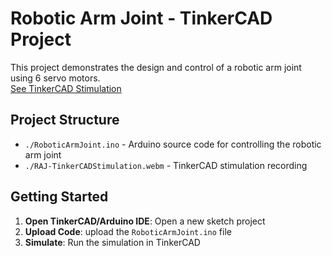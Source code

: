 # Robotic Arm Joint - TinkerCAD Project

This project demonstrates the design and control of a robotic arm joint using 6 servo motors. <br>
[See TinkerCAD Stimulation](https://www.tinkercad.com/things/85WShlwK5Ei-roboticarmjoint`)

## Project Structure

- `./RoboticArmJoint.ino` - Arduino source code for controlling the robotic arm joint
- `./RAJ-TinkerCADStimulation.webm` - TinkerCAD stimulation recording

## Getting Started

1. **Open TinkerCAD/Arduino IDE**: Open a new sketch project
2. **Upload Code**: upload the `RoboticArmJoint.ino` file
3. **Simulate**: Run the simulation in TinkerCAD 

